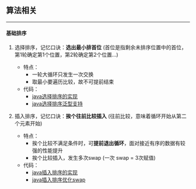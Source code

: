 ## 算法相关
---

#### 基础排序
1. 选择排序，记忆口诀：**选出最小排首位** (首位是指剩余未排序位置中的首位，第1轮确定第1个位置，第2轮确定第2个位置...)
    * 特点：
        - 一轮大循环只发生一次交换
        - 取最小要遍历比较，故不可提前结束
    * 代码：
        - [java选择排序的实现](.\java\src\main\java\org\orh\sorting\basic\SelectionSort.java)
        - [java选择排序泛型支持](.\java\src\main\java\org\orh\sorting\basic\ext\SelectionSortObject.java)

2. 插入排序，记忆口诀：**挨个往前比较插入** (往前比较，意味着循环开始从第二个元素开始)
    * 特点：
        - 挨个比较不满足条件时，可**提前退出循环**，面对接近有序的数据有较强的性能提升
        - 挨个比较插入，发生多次swap (一次 swap = 3次赋值)
    * 代码：
        - [java插入排序的实现](.\java\src\main\java\org\orh\sorting\basic\InsertionSort.java)
        - [java插入排序优化swap](.\java\src\main\java\org\orh\sorting\basic\ext\InsertionSortOptimization.java)
